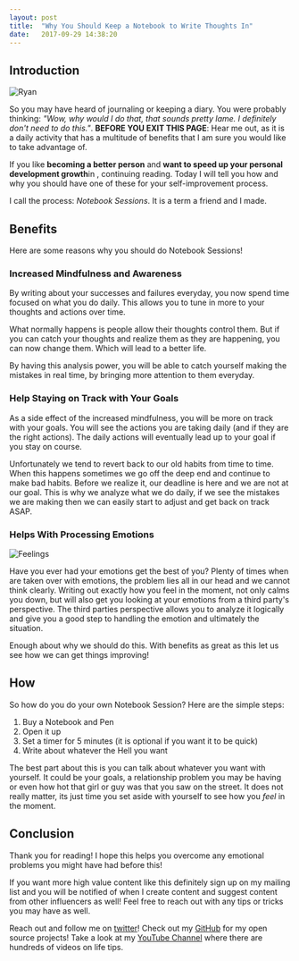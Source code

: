```yaml
---
layout: post
title:  "Why You Should Keep a Notebook to Write Thoughts In"
date:   2017-09-29 14:38:20 
---
```


## Introduction 

![Ryan](assests/thoughts/noted-ryan-the-office.gif)

So you may have heard of journaling or keeping a diary.  You were probably thinking: *"Wow, why would I do that, that sounds pretty lame. I definitely don't need to do this."*. **BEFORE YOU EXIT THIS PAGE**: Hear me out, as it is a daily activity that has a multitude of benefits that I am sure you would like to take advantage of.  

If you like **becoming a better person** and **want to speed up your personal development growth**in , continuing reading. Today I will tell you how and why you should have one of these for your self-improvement process.

I call the process: *Notebook Sessions*.  It is a term a friend and I made.

## Benefits

Here are some reasons why you should do Notebook Sessions!

### Increased Mindfulness and Awareness

By writing about your successes and failures everyday, you now spend time focused on what you do daily.  This allows you to tune in more to your thoughts and actions over time.

What normally happens is people allow their thoughts control them.  But if you can catch your thoughts and realize them as they are happening, you can now change them.  Which will lead to a better life.  

By having this analysis power, you will be able to catch yourself making the mistakes in real time, by bringing more attention to them everyday.


### Help Staying on Track with Your Goals

As a side effect of the increased mindfulness, you will be more on track with your goals.  You will see the actions you are taking daily (and if they are the right actions).  The daily actions will eventually lead up to your goal if you stay on course.  

Unfortunately we tend to revert back to our old habits from time to time.  When this happens sometimes we go off the deep end and continue to make bad habits.  Before we realize it, our deadline is here and we are not at our goal.  This is why we analyze what we do daily, if we see the mistakes we are making then we can easily start to adjust and get back on track ASAP.

### Helps With Processing Emotions

![Feelings](assests/thoughts/feelings.jpeg)

Have you ever had your emotions get the best of you? Plenty of times when are taken over with emotions, the problem lies all in our head and we cannot think clearly.  Writing out exactly how you feel in the moment, not only calms you down, but will also get you looking at your emotions from a third party's perspective.  The third parties perspective allows you to analyze it logically and give you a good step to handling the emotion and ultimately the situation.

Enough about why we should do this.  With benefits as great as this let us see how we can get things improving!

## How

So how do you do your own Notebook Session? Here are the simple steps:

1. Buy a Notebook and Pen
2. Open it up
3. Set a timer for 5 minutes (it is optional if you want it to be quick)
4. Write about whatever the Hell you want

The best part about this is you can talk about whatever you want with yourself.  It could be your goals, a relationship problem you may be having or even how hot that girl or guy was that you saw on the street.  It does not really matter, its just time you set aside with yourself to see how you *feel* in the moment.

## Conclusion

Thank you for reading! I hope this helps you overcome any emotional problems you might have had before this!

If you want more high value content like this definitely sign up on my mailing list and you will be notified of when I create content and suggest content from other influencers as well! Feel free to reach out with any tips or tricks you may have as well.Reach out and follow me on [twitter][twitter]!  Check out my [GitHub][github] for my open source projects! Take a look at my [YouTube Channel][youtube] where there are hundreds of videos on life tips.[github]: https://github.com/acucciniello[twitter]: https://twitter.com/antocucciniello[youtube]: https://www.youtube.com/channel/UC8icMMql5SjCaXXMvILGIUA
[goalsBP]: http://www.acucciniello.com/How-I-Plan-Out-My-Time-and-Goals/
